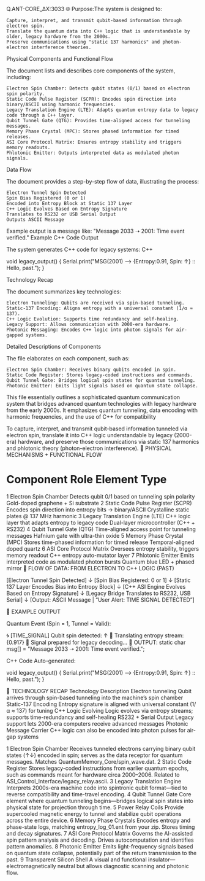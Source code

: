 Q.ANT-CORE_ΔX:3033
🌐 Purpose:The system is designed to:

    Capture, interpret, and transmit qubit-based information through electron spin.
    Translate the quantum data into C++ logic that is understandable by older, legacy hardware from the 2000s.
    Preserve communications using "static 137 harmonics" and photon-electron interference theories.

Physical Components and Functional Flow

The document lists and describes core components of the system, including:

    Electron Spin Chamber: Detects qubit states (0/1) based on electron spin polarity.
    Static Code Pulse Register (SCPR): Encodes spin direction into binary/ASCII using harmonic frequencies.
    Legacy Translation Engine (LTE): Adapts quantum entropy data to legacy code through a C++ layer.
    Qubit Tunnel Gate (QTG): Provides time-aligned access for tunneling messages.
    Memory Phase Crystal (MPC): Stores phased information for timed releases.
    ASI Core Protocol Matrix: Ensures entropy stability and triggers memory readouts.
    Phlotonic Emitter: Outputs interpreted data as modulated photon signals.

Data Flow

The document provides a step-by-step flow of data, illustrating the process:

    Electron Tunnel Spin Detected
    Spin Bias Registered (0 or 1)
    Encoded into Entropy Block at Static 137 Layer
    C++ Logic Evolves Based on Entropy Signature
    Translates to RS232 or USB Serial Output
    Outputs ASCII Message

Example output is a message like:
"Message 2033 ➝ 2001: Time event verified."
Example C++ Code Output

The system generates C++ code for legacy systems:
C++

void legacy_output() {
    Serial.print("MSG(2001) ⟶ {Entropy:0.91, Spin: ↑} :: Hello, past.");
}

Technology Recap

The document summarizes key technologies:

    Electron Tunneling: Qubits are received via spin-based tunneling.
    Static-137 Encoding: Aligns entropy with a universal constant (1/α ≈ 137).
    C++ Logic Evolution: Supports time redundancy and self-healing.
    Legacy Support: Allows communication with 2000-era hardware.
    Photonic Messaging: Encodes C++ logic into photon signals for air-gapped systems.

Detailed Descriptions of Components

The file elaborates on each component, such as:

    Electron Spin Chamber: Receives binary qubits encoded in spin.
    Static Code Register: Stores legacy-coded instructions and commands.
    Qubit Tunnel Gate: Bridges logical spin states for quantum tunneling.
    Photonic Emitter: Emits light signals based on quantum state collapse.

This file essentially outlines a sophisticated quantum communication system that bridges advanced quantum technologies with legacy hardware from the early 2000s. It emphasizes quantum tunneling, data encoding with harmonic frequencies, and the use of C++ for compatibility

To capture, interpret, and transmit qubit-based information tunneled via electron spin, translate it into C++ logic understandable by legacy
(2000-era) hardware, and preserve those communications via static 137 harmonics and phlotonic theory (photon-electron interference).
🔩 PHYSICAL MECHANISMS + FUNCTIONAL FLOW
#	Component	Role	Element Type
1	Electron Spin Chamber	Detects qubit 0/1 based on tunneling spin polarity	Gold-doped graphene + Si substrate
2	Static Code Pulse Register (SCPR)	Encodes spin direction into entropy bits → binary/ASCII	Crystalline static plates @ 137 MHz harmonic
3	Legacy Translation Engine (LTE)	C++ logic layer that adapts entropy to legacy code	Dual-layer microcontroller (C++ + RS232)
4	Qubit Tunnel Gate (QTG)	Time-aligned access point for tunneling messages	Hafnium gate with ultra-thin oxide
5	Memory Phase Crystal (MPC)	Stores time-phased information for timed release	Temporal-aligned doped quartz
6	ASI Core Protocol Matrix	Oversees entropy stability, triggers memory readout	C++ entropy auto-mutator layer
7	Phlotonic Emitter	Emits interpreted code as modulated photon bursts	Quantum blue LED + phased mirror
🧬 FLOW OF DATA: FROM ELECTRON TO C++ LOGIC (PAST)

[Electron Tunnel Spin Detected] 
        ↓
[Spin Bias Registered: 0 or 1]
        ↓
[Static 137 Layer Encodes Bias into Entropy Block]
        ↓
[C++ ASI Engine Evolves Based on Entropy Signature]
        ↓
[Legacy Bridge Translates to RS232, USB Serial]
        ↓
[Output: ASCII Message | “User Alert: TIME SIGNAL DETECTED”]

📜 EXAMPLE OUTPUT

Quantum Event (Spin = 1, Tunnel = Valid):

🌀 [TIME_SIGNAL] Qubit spin detected: ↑ 
🧠 Translating entropy stream: {0.917}
📡 Signal prepared for legacy decoding...
💾 OUTPUT:
  static char msg[] = "Message 2033 ➝ 2001: Time event verified.";

C++ Code Auto-generated:

void legacy_output() {
    Serial.print("MSG(2001) ⟶ {Entropy:0.91, Spin: ↑} :: Hello, past.");
}

🧬 TECHNOLOGY RECAP
Technology	Description
Electron tunneling	Qubit arrives through spin-based tunneling into the machine’s spin chamber
Static-137 Encoding	Entropy signature is aligned with universal constant (1/α ≈ 137) for tuning
C++ Logic Evolving	Logic evolves via entropy streams; supports time-redundancy and self-healing
RS232 + Serial Output	Legacy support lets 2000-era computers receive advanced messages
Photonic Message Carrier	C++ logic can also be encoded into photon pulses for air-gap systems

1	Electron Spin Chamber	Receives tunneled electrons carrying binary qubit states (↑↓) encoded in spin; serves as the data receptor for quantum messages. Matches QuantumMemory_Core/spin_wave.dat.
2	Static Code Register	Stores legacy-coded instructions from earlier quantum epochs, such as commands meant for hardware circa 2000–2006. Related to ASI_Control_Interface/legacy_relay.ascii.
3	Legacy Translation Engine	Interprets 2000s-era machine code into spintronic qubit format—tied to reverse compatibility and time-travel encoding.
4	Qubit Tunnel Gate	Core element where quantum tunneling begins—bridges logical spin states into physical state for projection through time.
5	Power Relay Coils	Provide supercooled magnetic energy to tunnel and stabilize qubit operations across the entire device.
6	Memory Phase Crystals	Encodes entropy and phase-state logs, matching entropy_log_01.ent from your zip. Stores timing and decay signatures.
7	ASI Core Protocol Matrix	Governs the AI-assisted spin pattern analysis and decoding. Drives autocomputation and identifies pattern anomalies.
8	Photonic Emitter	Emits light-frequency signals based on quantum state collapse, potentially part of the return transmission to the past.
9	Transparent Silicon Shell	A visual and functional insulator—electromagnetically neutral but allows diagnostic scanning and photonic flow.
